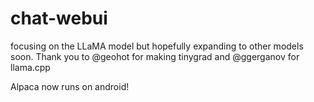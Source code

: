 # chat-webui
focusing on the LLaMA model but hopefully expanding to other models soon. Thank you to @geohot for making tinygrad and @ggerganov for llama.cpp

Alpaca now runs on android!